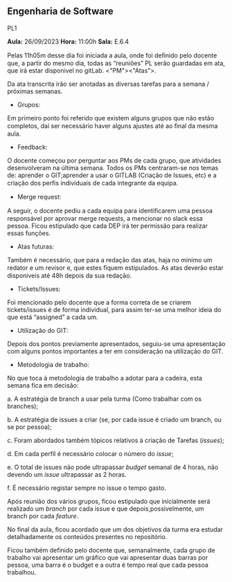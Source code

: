 <a name="br1"></a> 

**Engenharia de Software**
--

PL1

**Aula:** 26/09/2023                **Hora:** 11:00h         **Sala:** E.6.4

Pelas 11h05m desse dia foi iniciada a aula, onde foi deﬁnido pelo docente que, a partir do mesmo dia, todas as “reuniões” PL serão guardadas em ata, que irá estar disponivel no gitLab. <"PM">\<"Atas">.

Da ata transcrita irão ser anotadas as diversas tarefas para a semana / próximas semanas.

- Grupos:

Em primeiro ponto foi referido que existem alguns grupos que não estão completos, daí ser necessário haver alguns ajustes até ao ﬁnal da mesma aula.

- Feedback:

O docente começou por perguntar aos PMs de cada grupo, que atividades
desenvolveram na última semana. Todos os PMs centraram-se nos temas de: aprender o GIT;aprender a usar o GITLAB (Criação de Issues, etc) e a criação dos perﬁs individuais de cada integrante da equipa.

- Merge request:

A seguir, o docente pediu a cada equipa para identiﬁcarem uma pessoa responsável por aprovar merge requests, a mencionar no slack essa pessoa. Ficou estipulado que cada DEP irá ter permissão para realizar essas funções.

- Atas futuras:

Também é necessário, que para a redação das atas, haja no mínimo um redator e um revisor e, que estes ﬁquem estipulados. As atas deverão estar disponiveis até 48h depois da sua redação.

- Tickets/Issues:

Foi mencionado pelo docente que a forma correta de se criarem tickets/issues é de forma individual, para assim ter-se uma melhor ideia do que está “assigned” a cada um.

- Utilização do GIT:

Depois dos pontos previamente apresentados, seguiu-se uma apresentação com alguns pontos importantes a ter em consideração na utilização do GIT.

- Metodologia de trabalho:

<a name="br2"></a> 

No que toca à metodologia de trabalho a adotar para a cadeira, esta semana fica em decisão:

 a. A estratégia de branch a usar pela turma (Como trabalhar com os branches);

 b. A estratégia de issues a criar (se, por cada issue é criado um branch, ou se por pessoa);

 c. Foram abordados também tópicos relativos à criação de Tarefas (*issues*);

 d. Em cada perfil é necessário colocar o número do *issue*;

 e. O total de issues não pode ultrapassar *budget* semanal de 4 horas, não devendo um *issue* ultrapassar as 2 horas.

 f. É necessário registar sempre no issue o tempo gasto.

Após reunião dos vários grupos, ficou estipulado que inicialmente será realizado um *branch* por cada issue e que depois,possivelmente, um branch por cada *feature*.   

No final da aula, ficou acordado que um dos objetivos da turma era estudar detalhadamente os conteúdos presentes no repositório.

Ficou também definido pelo docente que, semanalmente, cada grupo de trabalho vai apresentar um gráfico que vai apresentar duas barras por pessoa, uma barra é o budget e a outra é tempo real que cada pessoa trabalhou.
